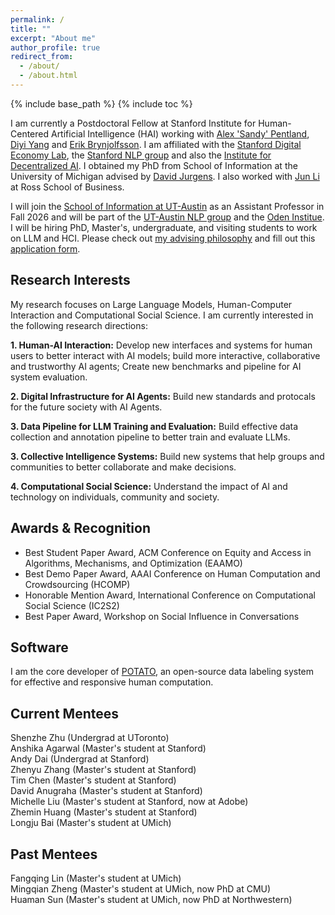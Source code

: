 ```yaml
---
permalink: /
title: ""
excerpt: "About me"
author_profile: true
redirect_from: 
  - /about/
  - /about.html
---
```


{% include base_path %}
{% include toc %}

I am currently a Postdoctoral Fellow at Stanford Institute for Human-Centered Artificial Intelligence (HAI) working with [Alex 'Sandy' Pentland](https://www.media.mit.edu/people/sandy/overview/), [Diyi Yang](https://cs.stanford.edu/~diyiy/) and [Erik Brynjolfsson](https://www.brynjolfsson.com). I am affiliated with the [Stanford Digital Economy Lab](https://digitaleconomy.stanford.edu), the [Stanford NLP group](https://nlp.stanford.edu) and also the [Institute for Decentralized AI](http://decentralized-ai.org). I obtained my PhD from School of Information at the University of Michigan advised by [David Jurgens](http://jurgens.people.si.umich.edu/). I also worked with [Jun Li](https://michiganross.umich.edu/faculty-research/faculty/jun-li) at Ross School of Business. 

I will join the [School of Information at UT-Austin](https://ischool.utexas.edu) as an Assistant Professor in Fall 2026 and will be part of the [UT-Austin NLP group](https://www.nlp.utexas.edu) and the [Oden Institue](https://www.oden.utexas.edu). I will be hiring PhD, Master's, undergraduate, and visiting students to work on LLM and HCI. Please check out [my advising philosophy](https://jiaxin-pei.github.io/working-with-me/) and fill out this [application form](https://docs.google.com/forms/d/e/1FAIpQLSdexPPwufb_k5d1Vl3Y8hlxBQ6wq8SVO1-XJtLYnr614N8R3g/viewform?usp=dialog).


## Research Interests
My research focuses on Large Language Models, Human-Computer Interaction and Computational Social Science. I am currently interested in the following research directions:

**1. Human-AI Interaction:** Develop new interfaces and systems for human users to better interact with AI models; build more interactive, collaborative and trustworthy AI agents; Create new benchmarks and pipeline for AI system evaluation.

**2. Digital Infrastructure for AI Agents:** Build new standards and protocals for the future society with AI Agents. 

**3. Data Pipeline for LLM Training and Evaluation:** Build effective data collection and annotation pipeline to better train and evaluate LLMs. 

**3. Collective Intelligence Systems:** Build new systems that help groups and communities to better collaborate and make decisions. 

**4. Computational Social Science:** Understand the impact of AI and technology on individuals, community and society. 


## Awards & Recognition

* Best Student Paper Award, ACM Conference on Equity and Access in Algorithms, Mechanisms, and Optimization (EAAMO)
* Best Demo Paper Award, AAAI Conference on Human Computation and Crowdsourcing (HCOMP)
* Honorable Mention Award, International Conference on Computational Social Science (IC2S2)
* Best Paper Award, Workshop on Social Influence in Conversations

## Software

I am the core developer of [POTATO](https://github.com/davidjurgens/potato), an open-source data labeling system for effective and responsive human computation.


## Current Mentees
Shenzhe Zhu (Undergrad at UToronto)  
Anshika Agarwal (Master's student at Stanford)  
Andy Dai (Undergrad at Stanford)  
Zhenyu Zhang (Master's student at Stanford)  
Tim Chen (Master's student at Stanford)  
David Anugraha (Master's student at Stanford)  
Michelle Liu (Master's student at Stanford, now at Adobe)  
Zhemin Huang (Master's student at Stanford)  
Longju Bai (Master's student at UMich)

## Past Mentees
Fangqing Lin (Master's student at UMich)  
Mingqian Zheng (Master's student at UMich, now PhD at CMU)  
Huaman Sun (Master's student at UMich, now PhD at Northwestern)


<!-- * 2 papers accepted to NAACL and 2 papers accepted to CHI! A great start to 2025! -->
<!-- * [POTATO](https://github.com/davidjurgens/potato) won the Best Demo Paper Award at HCOMP 2024! -->
<!-- * [POTATO](https://github.com/davidjurgens/potato), our open-source annotation system reached 40K downloads! Try it out if you need data labeling! -->
<!-- * Our [paper](https://papers.ssrn.com/sol3/papers.cfm?abstract_id=4603146) on how Canvas transforms sequential grading bias into initial disparities won the Best Student Paper Award at [the ACM Conference on Equity and Access in Algorithms, Mechanisms, and Optimization (EAAMO 2023)](https://conference2023.eaamo.org/awards/) -->
<!-- * Two papers accepted to EMNLP 2023! -->
<!-- * Our paper on [modeling information change in science communication](https://arxiv.org/abs/2210.13001) won an Honorable Mention Award at [the International Conference on Computational Social Science (IC2S2 2023)](https://ic2s2-2023.org/awards) -->

